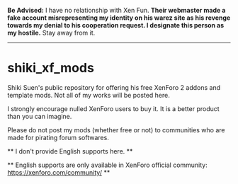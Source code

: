 **Be Advised:** I have no relationship with Xen Fun. **Their webmaster made a fake account misrepresenting my identity on his warez site as his revenge towards my denial to his cooperation request. I designate this person as my hostile.** Stay away from it.

---

# shiki_xf_mods
Shiki Suen's public repository for offering his free XenForo 2 addons and template mods.
Not all of my works will be posted here.

I strongly encourage nulled XenForo users to buy it.
It is a better product than you can imagine.

Please do not post my mods (whether free or not) to communities who are made for pirating forum softwares.

** I don't provide English supports here. **

** English supports are only available in XenForo official community: https://xenforo.com/community/    **
